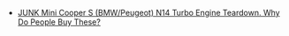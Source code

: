 - [JUNK Mini Cooper S (BMW/Peugeot) N14 Turbo Engine Teardown. Why Do People Buy These?](https://youtu.be/Yfolxiin_Wo)
